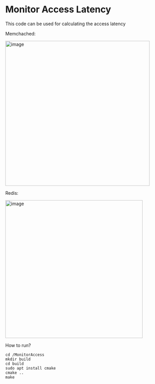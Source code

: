 # Monitor Access Latency
<p>This code can be used for calculating the access latency</p>
<p>Memchached: </p>
<img width="451" alt="image" src="https://github.com/JhengLu/MonitorAccess/assets/77672985/144f0686-b181-40ec-a394-ae8df2916ad4">
<p>Redis: </p>
<img width="429" alt="image" src="https://github.com/JhengLu/MonitorAccess/assets/77672985/b143bc3b-45b0-487f-9874-113ebc14ed2d">

How to run?

```
cd /MonitorAccess
mkdir build
cd build
sudo apt install cmake
cmake ..
make
```
